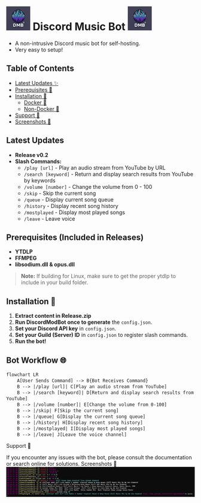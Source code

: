 #  <img src="https://raw.githubusercontent.com/EZroot/DiscordMusicBot/main/DiscordMusicBot/Imgs/2b1b1cb5-2446-46d7-848e-e9c418b5de91.webp" alt="drawing" width="64"/>  Discord Music Bot   <img src="https://raw.githubusercontent.com/EZroot/DiscordMusicBot/main/DiscordMusicBot/Imgs/2b1b1cb5-2446-46d7-848e-e9c418b5de91.webp" alt="drawing" width="64"/>

- A non-intrusive Discord music bot for self-hosting.
- Very easy to setup!

## Table of Contents

- [Latest Updates ✨](#latest-updates-)
- [Prerequisites 🚧](#prerequisites-)
- [Installation 📝](#installation-)
  - [Docker 🐳](#docker-)
  - [Non-Docker 💪](#non-docker-)
- [Support 📝](#support-)
- [Screenshots 📸](#screenshots-)
  
## Latest Updates

- **Release v0.2**
- **Slash Commands:**
  - `/play [url]` - Play an audio stream from YouTube by URL
  - `/search [keyword]` - Return and display search results from YouTube by keywords
  - `/volume [number]` - Change the volume from 0 - 100
  - `/skip` - Skip the current song
  - `/queue` - Display current song queue
  - `/history` - Display recent song history
  - `/mostplayed` - Display most played songs
  - `/leave` - Leave voice

## Prerequisites (Included in Releases)
- **YTDLP**
- **FFMPEG**
- **libsodium.dll & opus.dll**

> **Note:** If building for Linux, make sure to get the proper ytdlp to include in your build folder.

## Installation 📝
1. **Extract content in Release.zip**
2. **Run DiscordModBot once to generate** the `config.json`.
3. **Set your Discord API key** in `config.json`.
4. **Set your Guild (Server) ID** in `config.json` to register slash commands.
5. **Run the bot!**

## Bot Workflow 🌐

```mermaid
flowchart LR
    A[User Sends Command] --> B{Bot Receives Command}
    B --> |/play [url]| C[Play an audio stream from YouTube]
    B --> |/search [keyword]| D[Return and display search results from YouTube]
    B --> |/volume [number]| E[Change the volume from 0-100]
    B --> |/skip| F[Skip the current song]
    B --> |/queue| G[Display the current song queue]
    B --> |/history| H[Display recent song history]
    B --> |/mostplayed| I[Display most played songs]
    B --> |/leave| J[Leave the voice channel]
```
Support 📝

If you encounter any issues with the bot, please consult the documentation or search online for solutions.
Screenshots 📸
<img src="https://raw.githubusercontent.com/EZroot/DiscordMusicBot/refs/heads/main/DiscordMusicBot/Imgs/screenshot_01.png" alt="drawing"/> 
